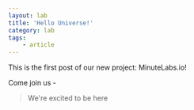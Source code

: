 ```yaml
---
layout: lab
title: 'Hello Universe!'
category: lab
tags:
    - article
---
```


This is the first post of our new project: MinuteLabs.io!  

Come join us -  

>We're excited to be here
